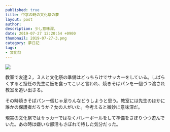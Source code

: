 ```yaml
---
published: true
title: 中学の時の文化祭の夢
layout: post
author: 
description: 少し意味深。
date: 2019-07-27 12:20:54 +0900
thumbnail: 2019-07-27-3.png
category: 夢日記
tags:
- 文化祭
---
```


![]({{site.baseurl}}/assets/img/2019-07-27-3.png)

教室で友達２，３人と文化祭の準備はどっちらけでサッカーをしている。しばらくすると担任の先生に飯を食ってこいと言われ、焼きそばパンを一個づつ渡され教室を追い出さる。

その時焼きそばパン一個じゃ足りんなどうしようと思う。教室には先生のほかに誰かの保護者だろうか？女の人がいた。今考えると微妙に意味深だ。

現実の文化祭ではサッカーではなくバレーボールをして準備をさぼりつつ遊んでいた。あの時は嫌いな部活もさぼれて特した気分だった。
